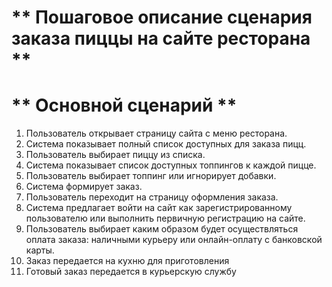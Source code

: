 # ** Пошаговое описание сценария заказа пиццы на сайте ресторана **

# ** Основной сценарий **

1. Пользователь открывает страницу сайта с меню ресторана.
2. Система показывает полный список доступных для заказа пицц.
3. Пользователь выбирает пиццу из списка.
4. Система показывает список доступных топпингов к каждой пицце.
5. Пользователь выбирает топпинг или игнорирует добавки.
6. Система формирует заказ.
7. Пользователь переходит на страницу оформления заказа.
8. Система предлагает войти на сайт как зарегистрированному пользователю или выполнить первичную регистрацию на сайте.
9. Пользователь выбирает каким образом будет осуществляться оплата заказа: наличными курьеру или онлайн-оплату с банковской карты.
10. Заказ передается на кухню для приготовления
11. Готовый заказ передается в курьерскую службу

